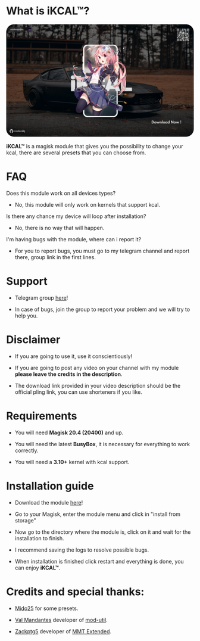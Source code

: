 # What is iKCAL™?

![repo_header](https://github.com/raidenkkj/iKCAL/blob/main/images/repo_header.png?raw=true)

**iKCAL™** is a magisk module that gives you the possibility to change your kcal, there are several presets that you can choose from.

# FAQ

Does this module work on all devices types?

  - No, this module will only work on kernels that support kcal.
 
Is there any chance my device will loop after installation?

  - No, there is no way that will happen.
 
I'm having bugs with the module, where can i report it?

  - For you to report bugs, you must go to my telegram channel and report there, group link in the first lines.
 
# Support 

 - Telegram group [here](https://t.me/raidenprjktsgroup)!

 - In case of bugs, join the group to report your problem and we will try to help you.

# Disclaimer

 - If you are going to use it, use it conscientiously!         

 - If you are going to post any video on your channel with my module **please leave the credits in the description**.

 - The download link provided in your video description should be the official pling link, you can use shorteners if you like.

# Requirements 

 - You will need **Magisk 20.4 (20400)** and up.

 - You will need the latest **BusyBox**, it is necessary for everything to work correctly.

 - You will need a **3.10+** kernel with kcal support.

# Installation guide 

* Download the module [here](https://www.pling.com/p/1996119/)!

* Go to your Magisk, enter the module menu and click in "install from storage"

* Now go to the directory where the module is, click on it and wait for the installation to finish.

* I recommend saving the logs to resolve possible bugs.

* When installation is finished click restart and everything is done, you can enjoy **iKCAL™**.

# Credits and special thanks:

* [Mido25](https://forum.xda-developers.com/m/mido25.4980300/) for some presets.

* [Val Mandantes](https://github.com/veez21) developer of [mod-util](https://github.com/veez21/mod-util).

* [Zackptg5](https://github.com/Zackptg5) developer of [MMT Extended](https://github.com/Zackptg5/MMT-Extended).

